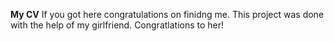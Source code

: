 **My CV**
If you got here congratulations on finidng me. This project was done with the help of my girlfriend. Congratlations to her!